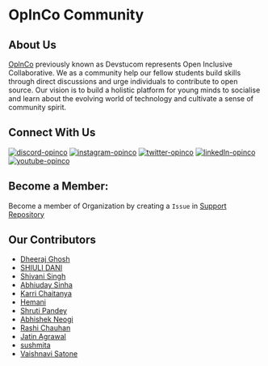 #  OpInCo Community


## About Us
[OplnCo](https://opinco.vercel.app/) previously known as Devstucom represents Open Inclusive Collaborative. We as a community help our fellow students build skills
through direct discussions and urge individuals to contribute to open source. Our vision is to build a holistic platform for young minds to socialise and
learn about the evolving world of technology and cultivate a sense of community spirit.

## Connect With Us
[![discord-opinco](https://img.shields.io/badge/-Discord-black?style=flat-square&logo=Discord)](https://discord.gg/uG3KwXkgfG)
[![instagram-opinco](https://img.shields.io/badge/-Instagram-black?style=flat-square&logo=Instagram)](https://www.instagram.com/opincocommunity/)
[![twitter-opinco](https://img.shields.io/badge/-Twitter-black?style=flat-square&logo=Twitter)](https://twitter.com/opincocommunity)
[![linkedIn-opinco](https://img.shields.io/badge/-LinkedIn-black?style=flat-square&logo=LinkedIn)](https://www.linkedin.com/company/opincocommunity/)
[![youtube-opinco](https://img.shields.io/badge/-YouTube-black?style=flat-square&logo=YouTube)](https://www.youtube.com/c/OpInCoCommunity)

## Become a Member: <br>
Become a member of Organization by creating a `Issue` in [Support Repository](https://github.com/OpInCo-Community/support) 

## Our Contributors <br>

- [Dheeraj Ghosh](https://github.com/dj107)
- [SHIULI DANI](https://github.com/SHIULIDANI)
- [Shivani Singh](https://github.com/Shivani8702)
- [Abhiuday Sinha](https://github.com/Abhiuday03)
- [Karri Chaitanya](https://github.com/ShanuGitHub25)
- [Hemani](https://github.com/hemanitekwani)
- [Shruti Pandey](https://github.com/shrutiiihere)
- [Abhishek Neogi](https://github.com/AbhishekNeogi)
- [Rashi Chauhan](https://github.com/Rashiiiiii)
- [Jatin Agrawal](https://github.com/jatin41)
- [sushmita](https://github.com/N-sush)
- [Vaishnavi Satone](https://github.com/vasihnavi)


